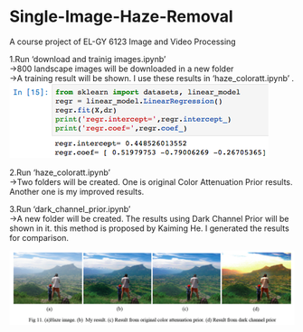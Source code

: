 # Single-Image-Haze-Removal
A course project of EL-GY 6123 Image and Video Processing


1.Run ‘download and trainig images.ipynb’  
  →800 landscape images will be downloaded in a new folder  
  →A training result will be shown. I use these results in ‘haze_coloratt.ipynb’ .  
  ![avatar](https://github.com/XuanJLiu/Single-Image-Haze-Removal/blob/master/markdownRes/WX20190410-163049.png?raw=true)    
    
2.Run ‘haze_coloratt.ipynb’  
  →Two folders will be created. One is original Color Attenuation Prior results. Another one is my improved results.      
  
3.Run ‘dark_channel_prior.ipynb’  
  →A new folder will be created. The results using Dark Channel Prior will be shown in it. this method is proposed by Kaiming He. I generated the results for comparison.  
  
  ![avatar](https://github.com/XuanJLiu/Single-Image-Haze-Removal/blob/master/markdownRes/WX20190410-164913.png?raw=true)
 
